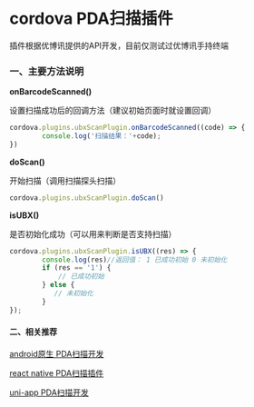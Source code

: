 # cordova PDA扫描插件

插件根据优博讯提供的API开发，目前仅测试过优博讯手持终端

### 一、主要方法说明

**onBarcodeScanned()**  

设置扫描成功后的回调方法（建议初始页面时就设置回调）

```js
cordova.plugins.ubxScanPlugin.onBarcodeScanned((code) => {
        console.log('扫描结果：'+code);
})
```

**doScan()**

开始扫描（调用扫描探头扫描）

```js
cordova.plugins.ubxScanPlugin.doScan()
```

**isUBX()**

是否初始化成功（可以用来判断是否支持扫描）

```js
cordova.plugins.ubxScanPlugin.isUBX((res) => {
        console.log(res)//返回值： 1 已成功初始 0 未初始化
        if (res == '1') {
            // 已成功初始
        } else {
           // 未初始化
        }
});
```

#### 二、相关推荐

[android原生 PDA扫描开发](http://blog.h.binge430.cn/article/android_ubx_scan)

[react native PDA扫描插件](https://github.com/Txiaomo/react-native-scancode)

[uni-app PDA扫描开发](https://ask.dcloud.net.cn/article/37294)

